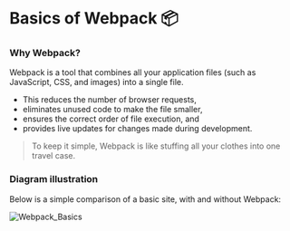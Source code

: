 # Basics of Webpack 📦

### Why Webpack?
Webpack is a tool that combines all your application files (such as JavaScript, CSS, and images) into a single file. 
- This reduces the number of browser requests,
- eliminates unused code to make the file smaller,
- ensures the correct order of file execution, and
- provides live updates for changes made during development.

> To keep it simple, Webpack is like stuffing all your clothes into one travel case.

### Diagram illustration
Below is a simple comparison of a basic site, with and without Webpack: 

![Webpack_Basics](https://github.com/user-attachments/assets/0586fdaf-bf88-45eb-8b82-e5dac1191b5a)
